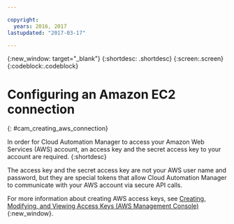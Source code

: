 ```yaml
---

copyright:
  years: 2016, 2017
lastupdated: "2017-03-17"

---
```

<!-- Copyright info and last updated date at top of file: REQUIRED
    The copyright and lastupdated info is YAML content that must occur at the top of the MD file, before attributes are listed.
    It must be --- surrounded by 3 dashes ---
    The value "years" can contain just one year or a two years separated by a comma. (years: 2014, 2016)
    The value "lastupdated" must be followed by a machine date in quotes in the following format: "YYYY-MM-DD"
    The value for "years" must be indented 2 spaces under "copyright", followed by "lastupdated" which should start on its own non-indented line.

-->

<!-- Common attributes used in the template are defined as follows: -->
{:new_window: target="_blank"}
{:shortdesc: .shortdesc}
{:screen:.screen}
{:codeblock:.codeblock}

<!-- Additional task topic: OPTIONAL
This is the template for additional task topics that are needed beyond the basic tasks in the getting started index.md.  As needed, other task topics can be included, with titles such as "Configuring x", "Administering y", "Managing z", etc. This topic is a peer of the getting started index.md in the <servicename>.ditamap. This topic can have one level of children and they also can be referenced in <servicename>.ditamap -->

# Configuring an Amazon EC2 connection
<!-- for example, Uploading your data -->
{: #cam_creating_aws_connection}
<!-- Provide an appropriate ID above -->

<!-- The short description section should include a sentence describing why this task is needed. For search engine optimization, include the service long name and "Bluemix". For example: -->

In order for Cloud Automation Manager to access your Amazon Web Services (AWS) account, an access key and the secret access key to your account are required. 
{:shortdesc}

The access key and the secret access key are not your AWS user name and password, but they are special tokens that allow Cloud Automation Manager to communicate with your AWS account via secure API calls. 

For more information about creating AWS access keys, see [Creating, Modifying, and Viewing Access Keys (AWS Management Console)](http://docs.aws.amazon.com/IAM/latest/UserGuide/id_credentials_access-keys.html#Using_CreateAccessKey){:new_window}.

